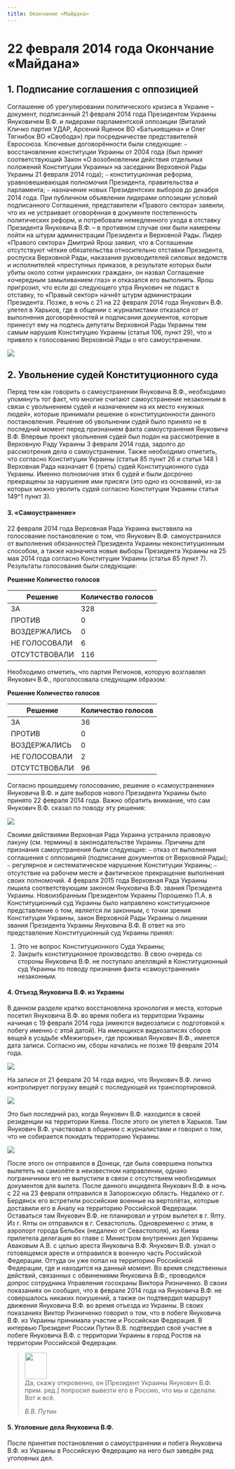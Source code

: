 ```yaml
---
title: Окончание «Майдана»
---
```

# 22 февраля 2014 года Окончание «Майдана»

## 1. Подписание соглашения с оппозицией

Соглашение об урегулировании политического кризиса в Украине – документ, подписанный 21
февраля 2014 года Президентом Украины Януковичем В.Ф. и лидерами парламентской оппозиции
(Виталий Кличко партия УДАР, Арсений Яценюк ВО «Батькивщина» и Олег Тягнибок ВО «Свобода»)
при посредничестве представителей Евросоюза.
Ключевые договорённости были следующие:
⎯ восстановление конституции Украины от 2004 года (был принят соответствующий Закон
«О возобновлении действия отдельных положений Конституции Украины» на заседании Верховной
Рады Украины 21 февраля 2014 года);
⎯ конституционная реформа, уравновешивающая полномочия Президента, правительства и
парламента;
⎯ назначение новых Президентских выборов до декабря 2014 года.
При публичном объявлении лидерами оппозиции условий подписанного Соглашения,
представители «Правого сектора» заявили, что их не устраивает оговорённая в документе постепенность
политических реформ, и потребовали немедленного ухода в отставку Президента Януковича В.Ф. – в
противном случае они были намерены пойти на штурм администрации Президента и Верховной Рады.
Лидер «Правого сектора» Дмитрий Ярош заявил, что в Соглашении отсутствуют чёткие обязательства
относительно отставки Президента, роспуска Верховной Рады, наказания руководителей силовых
ведомств и исполнителей «преступных приказов, в результате которых были убиты около сотни
украинских граждан», он назвал Соглашение «очередным замыливанием глаз» и отказался его
выполнять. Ярош пригрозил, что если до следующего утра Янукович не подаст в отставку, то «Правый
сектор» начнёт штурм администрации Президента.
Позже, в ночь с 21 на 22 февраля 2014 года Янукович В.Ф. улетел в Харьков, где в общении с
журналистами отказался от выполнения договорённостей и подписания документов, которые принесут
ему на подпись депутаты Верховной Рады Украины тем самым нарушив Конституцию Украины
(статья 106, пункт 29), что и привело к голосованию Верховной Рады о его самоустранении.

![](screenshot_1.jpg)

## 2. Увольнение судей Конституционного суда

Перед тем как говорить о самоустранении Януковича В.Ф., необходимо упомянуть тот факт, что
многие считают самоустранение незаконным в связи с увольнением судей и назначением на их место «нужных людей», которые принимали решение о конституционности данного постановления. Решение
об увольнении судей было принято не в последний момент перед признанием факта самоустранения
Януковича В.Ф. Впервые проект увольнения судей был подан на рассмотрение в Верховную Раду
Украины 3 февраля 2014 года, задолго до рассмотрения дела о самоустранении.
Также необходимо отметить, что согласно Конституции Украины (статья 85 пункт 26 и статья 148 )
Верховная Рада назначает 6 (треть) судей Конституционного суда Украины. Именно полномочия этих 6
судей и были досрочно прекращены за нарушение ими присяги (это одно из оснований, из-за которых
можно уволить судей согласно Конституции Украины статья 149^1 пункт 3).

#### 3. «Самоустранение»

22 февраля 2014 года Верховная Рада Украина выставила на голосование постановление о том, что
Янукович В.Ф. самоустранился от выполнения обязанностей Президента Украины неконституционным
способом, а также назначила новые выборы Президента Украины на 25 мая 2014 года согласно
Конституции Украины (статья 85 пункт 7).
Результаты голосования были следующие:

**Решение Количество голосов**

| Решение       | Количество голосов |
| ------------- | ------------------ |
| ЗА            | 328                |
| ПРОТИВ        | 0                  |
| ВОЗДЕРЖАЛИСЬ  | 0                  |
| НЕ ГОЛОСОВАЛИ | 6                  |
| ОТСУТСТВОВАЛИ | 116                |

Необходимо отметить, что партия Регионов, которую возглавлял Янукович В.Ф., проголосовала
следующим образом:

**Решение Количество голосов**

| Решение       | Количество голосов |
| ------------- | ------------------ |
| ЗА            | 36                 |
| ПРОТИВ        | 0                  |
| ВОЗДЕРЖАЛИСЬ  | 0                  |
| НЕ ГОЛОСОВАЛИ | 2                  |
| ОТСУТСТВОВАЛИ | 96                 |

Согласно прошедшему голосованию, решение о «самоустранении» Януковича В.Ф. и дате выборов
нового Президента Украины было принято 22 февраля 2014 года.
Важно обратить внимание, что сам Янукович В.Ф. сказал по поводу эту решения:

![](screenshot_2.jpg)

Своими действиями Верховная Рада Украина устранила правовую лакуну (см. термины) в
законодательстве Украины.
Причины для признания самоустранения были следующие:
⎯ отказ от выполнения соглашения с оппозицией (подписание документов от Верховной Рады);
⎯ регулярное и систематическое нарушение Конституции Украины;
⎯ отсутствие на рабочем месте и фактическое прекращение выполнения своих полномочий.
4 февраля 2015 года Верховная Рада Украины лишила соответствующим законом Януковича В.Ф.
звания Президента Украины.
Новоизбранным Президентом Украины Порошенко П.А. в Конституционный суд Украины было
направлено конституционное представление о том, является ли законным, с точки зрения Конституции
Украины, закон Верховной Рады Украины о лишении звания Президента Украины Януковича В.Ф.
В ответ на это представление Конституционный суд Украины принял:

1. Это не вопрос Конституционного Суда Украины;
2. Закрыть конституционное производство.
       В свою очередь со стороны Януковича В.Ф. не поступало апелляций в Конституционный суд
   Украины по поводу признания факта «самоустранения» незаконным.

#### 4. Отъезд Януковича В.Ф. из Украины

В данном разделе кратко восстановлена хронология и места, которые посетил Януковича В.Ф. во
время побега из территории Украины начиная с 19 февраля 2014 года (имеются видеозаписи с
подготовкой к побегу именно с этой датой).
На имеющихся видеозаписях сборов вещей в усадьбе «Межигорье», где проживал Янукович В.Ф.,
имеется дата записи. Согласно им, сборы начались не позже 19 февраля 2014 года.

![](screenshot_3.jpg)

На записи от 21 февраля 20 14 года видно, что Янукович В.Ф. лично контролирует погрузку вещей
с последующей их транспортировкой.

![](screenshot_4.jpg)

Это был последний раз, когда Янукович В.Ф. находился в своей резиденции на территории Киева.
После этого он улетел в Харьков. Там Янукович В.Ф. участвовал в общении с журналистами и говорил о
том, что не собирается покидать территорию Украины.

![](screenshot_5.jpg)

После этого он отправился в Донецк, где была совершена попытка вылететь на самолёте в
неизвестном направлении, однако пограничники его не выпустили в связи с отсутствием необходимых документов для вылета. После данного инцидента Янукович В.Ф. в ночь с 22 на 23 февраля отправился в
Запорожскую область. Недалеко от г. Бердянск его встретили российские военные на вертолётах, которые
доставили его в Анапу на территорию Российской Федерации. Оставаться там Янукович В.Ф. не
планировал и утром вылетел в г. Ялту. Из г. Ялты он отправился в г. Севастополь. Одновременно с этим,
в аэропорт города Бельбек (недалеко от Севастополя), из Киева прилетела делегация во главе с
Министром внутренних дел Украины Аваковым А.В. с целью ареста Януковича В.Ф. Янукович В.Ф.
узнал о готовящемся аресте и отправился в военную часть Российской Федерации. Оттуда он уже попал
на территорию Российской Федерации, где и находится на данный момент.
Во время следственных действий, связанных с обвинениями Януковича В.Ф., проводился допрос
сотрудника Управления госохраны Виктора Ризниченко. В своих показаниях он сообщил, что в феврале
2014 года на Януковича В.Ф. не совершалось никаких покушений, а также он подтвердил маршрут
движения Януковича В.Ф. во время отъезда из Украины. В своих показаниях Виктор Ризниченко говорил
о том, что в побеге Януковича В.Ф. из Украины принимала участие и Российская Федерация.
В интервью Президент России Путин В.В. подтвердил своё участие в побеге Януковича В.Ф. с
территории Украины в город Ростов на территории Российской Федерации.

> <img src="https://upload.wikimedia.org/wikipedia/commons/thumb/5/51/%D0%92%D0%BB%D0%B0%D0%B4%D0%B8%D0%BC%D0%B8%D1%80_%D0%9F%D1%83%D1%82%D0%B8%D0%BD_%2818-06-2023%29_%28cropped%29.jpg/640px-%D0%92%D0%BB%D0%B0%D0%B4%D0%B8%D0%BC%D0%B8%D1%80_%D0%9F%D1%83%D1%82%D0%B8%D0%BD_%2818-06-2023%29_%28cropped%29.jpg" width="50" height="60"><br />  Да, скажу откровенно, он \[Президент Украины Янукович В.Ф. прим. ред.] попросил
> вывезти его в Россию, что мы и сделали. Вот и всё. 
>
> *В.В. Путин* 

#### 5. Уголовные дела Януковича В.Ф.

После принятия постановления о самоустранении и побега Януковича В.Ф. из Украины в
Российскую Федерацию на него был заведён ряд уголовных дел.
